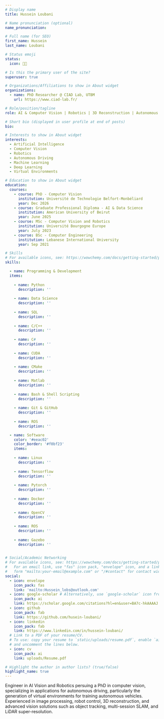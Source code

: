 ```yaml
---
# Display name
title: Hussein Loubani

# Name pronunciation (optional)
name_pronunciation:

# Full name (for SEO)
first_name: Hussein 
last_name: Loubani

# Status emoji
status:
  icon: 🧑‍💻️

# Is this the primary user of the site?
superuser: true

# Organizations/Affiliations to show in About widget
organizations:
  - name: PhD Researcher @ CIAD Lab, UTBM
    url: https://www.ciad-lab.fr/

# Role/position/tagline
role: AI & Computer Vision | Robotics | 3D Reconstruction | Autonomous Driving

# Short bio (displayed in user profile at end of posts)
bio: 

# Interests to show in About widget
interests:
  - Artificial Intelligence
  - Computer Vision
  - Robotics
  - Autonomous Driving
  - Machine Learning
  - Deep Learning
  - Virtual Environments

# Education to show in About widget
education:
  courses:
    - course: PhD - Computer Vision 
      institution: Université de Technologie Belfort-Monbéliard
      year: Dec 2026
    - course: Graduate Professional Diploma - AI & Data Science
      institution: American University of Beirut
      year: June 2025
    - course: MSc - Computer Vision and Robotics 
      institution: Université Bourgogne Europe 
      year: July 2023
    - course: BSc - Computer Engineering
      institution: Lebanese International University
      year: Sep 2021

# Skills
# For available icons, see: https://wowchemy.com/docs/getting-started/page-builder/#icons
skills:

  - name: Programming & Development
  items: 
    
    - name: Python
      description: ''
      
    - name: Data Science
      description: ''
      
    - name: SQL
      description: ''
      
    - name: C/C++
      description: ''
      
    - name: C#
      description: ''
      
    - name: CUDA
      description: ''
      
    - name: CMake
      description: ''
      
    - name: Matlab
      description: ''
    
    - name: Bash & Shell Scripting 
      description: ''
    
    - name: Git & GitHub
      description: ''
      
    - name: ROS
      description: ''

  - name: Software
    color: '#eeac02'
    color_border: '#f0bf23'
    items:
    
    - name: Linux
      description: ''
        
    - name: Tensorflow
      description: ''
        
    - name: Pytorch
      description: ''
        
    - name: Docker
      description: ''
        
    - name: OpenCV
      description: ''
        
    - name: ROS
      description: ''
        
    - name: Gazebo
      description: ''
        

# Social/Academic Networking
# For available icons, see: https://wowchemy.com/docs/getting-started/page-builder/#icons
#   For an email link, use "fas" icon pack, "envelope" icon, and a link in the
#   form "mailto:your-email@example.com" or "/#contact" for contact widget.
social:
  - icon: envelope
    icon_pack: fas
    link: 'mailto:Hussein_lobs@outlook.com'
  - icon: google-scholar # Alternatively, use `google-scholar` icon from `ai` icon pack
    icon_pack: ai
    link: https://scholar.google.com/citations?hl=en&user=BA7c-hkAAAAJ
  - icon: github
    icon_pack: fab
    link: https://github.com/husein-loubani/
  - icon: linkedin
    icon_pack: fab
    link: https://www.linkedin.com/in/hussein-loubani/
  # Link to a PDF of your resume/CV.
  # To use: copy your resume to `static/uploads/resume.pdf`, enable `ai` icons in `params.yaml`,
  # and uncomment the lines below.
  - icon: cv
    icon_pack: ai
    link: uploads/Resume.pdf

# Highlight the author in author lists? (true/false)
highlight_name: true
---
```


Engineer in AI Vision and Robotics persuing a PhD in computer vision, specializing in applications for autonomous driving, particularly the generation of virtual environments for training autonomous vehicles. Experienced in image processing, robot control, 3D reconstruction, and advanced vision solutions such as object tracking, multi-session SLAM, and LiDAR super-resolution.

